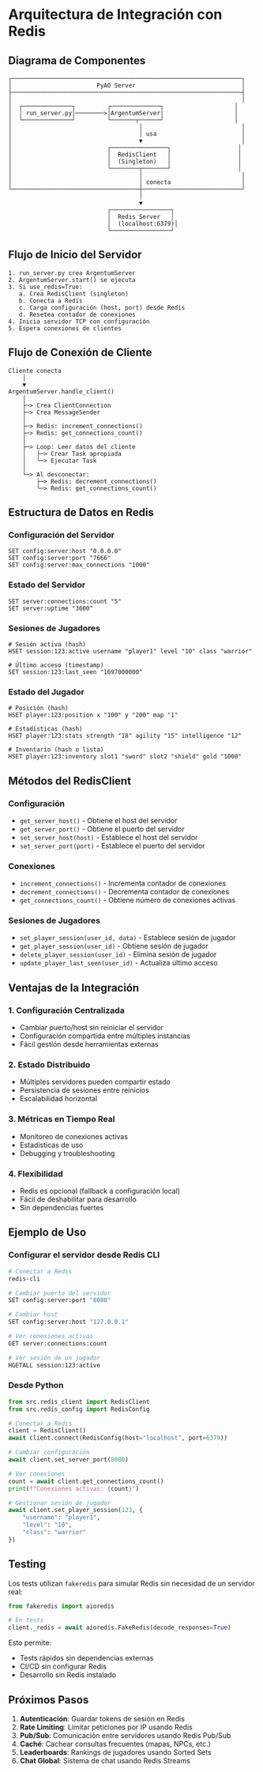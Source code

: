 # Arquitectura de Integración con Redis

## Diagrama de Componentes

```
┌─────────────────────────────────────────────────────────────────┐
│                        PyAO Server                              │
├─────────────────────────────────────────────────────────────────┤
│                                                                 │
│  ┌──────────────┐         ┌──────────────┐                    │
│  │ run_server.py│────────>│ArgentumServer│                    │
│  └──────────────┘         └───────┬──────┘                    │
│                                    │                            │
│                                    │ usa                        │
│                                    ▼                            │
│                           ┌────────────────┐                   │
│                           │  RedisClient   │                   │
│                           │  (Singleton)   │                   │
│                           └────────┬───────┘                   │
│                                    │                            │
│                                    │ conecta                    │
└────────────────────────────────────┼────────────────────────────┘
                                     │
                                     ▼
                            ┌─────────────────┐
                            │  Redis Server   │
                            │  (localhost:6379)│
                            └─────────────────┘
```

## Flujo de Inicio del Servidor

```
1. run_server.py crea ArgentumServer
2. ArgentumServer.start() se ejecuta
3. Si use_redis=True:
   a. Crea RedisClient (singleton)
   b. Conecta a Redis
   c. Carga configuración (host, port) desde Redis
   d. Resetea contador de conexiones
4. Inicia servidor TCP con configuración
5. Espera conexiones de clientes
```

## Flujo de Conexión de Cliente

```
Cliente conecta
    │
    ▼
ArgentumServer.handle_client()
    │
    ├─> Crea ClientConnection
    ├─> Crea MessageSender
    │
    ├─> Redis: increment_connections()
    ├─> Redis: get_connections_count()
    │
    ├─> Loop: Leer datos del cliente
    │   ├─> Crear Task apropiada
    │   └─> Ejecutar Task
    │
    └─> Al desconectar:
        ├─> Redis: decrement_connections()
        └─> Redis: get_connections_count()
```

## Estructura de Datos en Redis

### Configuración del Servidor

```redis
SET config:server:host "0.0.0.0"
SET config:server:port "7666"
SET config:server:max_connections "1000"
```

### Estado del Servidor

```redis
SET server:connections:count "5"
SET server:uptime "3600"
```

### Sesiones de Jugadores

```redis
# Sesión activa (hash)
HSET session:123:active username "player1" level "10" class "warrior"

# Último acceso (timestamp)
SET session:123:last_seen "1697000000"
```

### Estado del Jugador

```redis
# Posición (hash)
HSET player:123:position x "100" y "200" map "1"

# Estadísticas (hash)
HSET player:123:stats strength "18" agility "15" intelligence "12"

# Inventario (hash o lista)
HSET player:123:inventory slot1 "sword" slot2 "shield" gold "1000"
```

## Métodos del RedisClient

### Configuración

- `get_server_host()` - Obtiene el host del servidor
- `get_server_port()` - Obtiene el puerto del servidor
- `set_server_host(host)` - Establece el host del servidor
- `set_server_port(port)` - Establece el puerto del servidor

### Conexiones

- `increment_connections()` - Incrementa contador de conexiones
- `decrement_connections()` - Decrementa contador de conexiones
- `get_connections_count()` - Obtiene número de conexiones activas

### Sesiones de Jugadores

- `set_player_session(user_id, data)` - Establece sesión de jugador
- `get_player_session(user_id)` - Obtiene sesión de jugador
- `delete_player_session(user_id)` - Elimina sesión de jugador
- `update_player_last_seen(user_id)` - Actualiza último acceso

## Ventajas de la Integración

### 1. Configuración Centralizada
- Cambiar puerto/host sin reiniciar el servidor
- Configuración compartida entre múltiples instancias
- Fácil gestión desde herramientas externas

### 2. Estado Distribuido
- Múltiples servidores pueden compartir estado
- Persistencia de sesiones entre reinicios
- Escalabilidad horizontal

### 3. Métricas en Tiempo Real
- Monitoreo de conexiones activas
- Estadísticas de uso
- Debugging y troubleshooting

### 4. Flexibilidad
- Redis es opcional (fallback a configuración local)
- Fácil de deshabilitar para desarrollo
- Sin dependencias fuertes

## Ejemplo de Uso

### Configurar el servidor desde Redis CLI

```bash
# Conectar a Redis
redis-cli

# Cambiar puerto del servidor
SET config:server:port "8080"

# Cambiar host
SET config:server:host "127.0.0.1"

# Ver conexiones activas
GET server:connections:count

# Ver sesión de un jugador
HGETALL session:123:active
```

### Desde Python

```python
from src.redis_client import RedisClient
from src.redis_config import RedisConfig

# Conectar a Redis
client = RedisClient()
await client.connect(RedisConfig(host="localhost", port=6379))

# Cambiar configuración
await client.set_server_port(8080)

# Ver conexiones
count = await client.get_connections_count()
print(f"Conexiones activas: {count}")

# Gestionar sesión de jugador
await client.set_player_session(123, {
    "username": "player1",
    "level": "10",
    "class": "warrior"
})
```

## Testing

Los tests utilizan `fakeredis` para simular Redis sin necesidad de un servidor real:

```python
from fakeredis import aioredis

# En tests
client._redis = await aioredis.FakeRedis(decode_responses=True)
```

Esto permite:
- Tests rápidos sin dependencias externas
- CI/CD sin configurar Redis
- Desarrollo sin Redis instalado

## Próximos Pasos

1. **Autenticación**: Guardar tokens de sesión en Redis
2. **Rate Limiting**: Limitar peticiones por IP usando Redis
3. **Pub/Sub**: Comunicación entre servidores usando Redis Pub/Sub
4. **Caché**: Cachear consultas frecuentes (mapas, NPCs, etc.)
5. **Leaderboards**: Rankings de jugadores usando Sorted Sets
6. **Chat Global**: Sistema de chat usando Redis Streams
